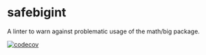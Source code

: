 # safebigint
A linter to warn against problematic usage of the math/big package.

[![codecov](https://codecov.io/gh/winder/safebigint/branch/main/graph/badge.svg)](https://codecov.io/gh/winder/safebigint)
